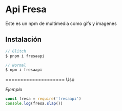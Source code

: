 Api Fresa
=================

Este es un npm de multimedia como gifs y imagenes

Instalación
-----------


```js
// Glitch
$ pnpm i fresaapi

// Normal
$ npm i fresaapi
```

====================
Uso


_Ejemplo_

```js
const fresa = require('fresaapi')
console.log(fresa.slap())
```
